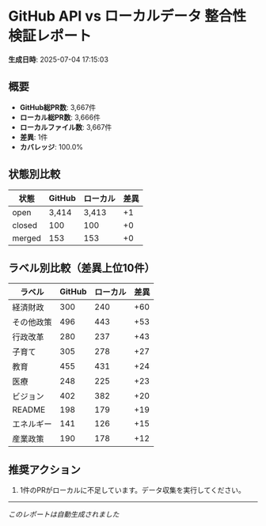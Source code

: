 # GitHub API vs ローカルデータ 整合性検証レポート

**生成日時**: 2025-07-04 17:15:03

## 概要

- **GitHub総PR数**: 3,667件
- **ローカル総PR数**: 3,666件
- **ローカルファイル数**: 3,667件
- **差異**: 1件
- **カバレッジ**: 100.0%

## 状態別比較

| 状態 | GitHub | ローカル | 差異 |
|------|--------|----------|------|
| open | 3,414 | 3,413 | +1 |
| closed | 100 | 100 | +0 |
| merged | 153 | 153 | +0 |

## ラベル別比較（差異上位10件）

| ラベル | GitHub | ローカル | 差異 |
|--------|--------|----------|------|
| 経済財政 | 300 | 240 | +60 |
| その他政策 | 496 | 443 | +53 |
| 行政改革 | 280 | 237 | +43 |
| 子育て | 305 | 278 | +27 |
| 教育 | 455 | 431 | +24 |
| 医療 | 248 | 225 | +23 |
| ビジョン | 402 | 382 | +20 |
| README | 198 | 179 | +19 |
| エネルギー | 141 | 126 | +15 |
| 産業政策 | 190 | 178 | +12 |

## 推奨アクション

1. 1件のPRがローカルに不足しています。データ収集を実行してください。

---
*このレポートは自動生成されました*